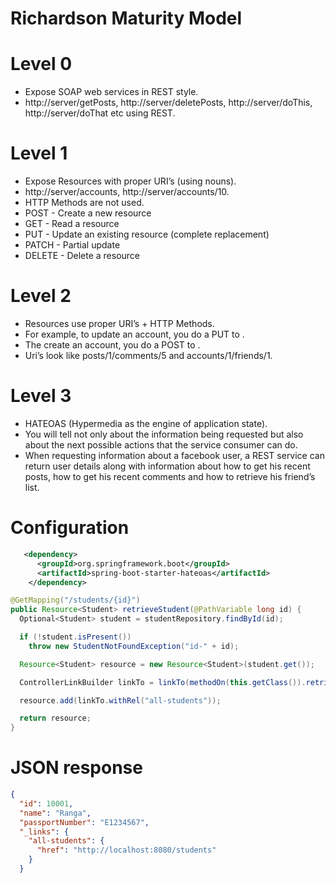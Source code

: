 
# Richardson Maturity Model

# Level 0 

- Expose SOAP web services in REST style. 
- http://server/getPosts, http://server/deletePosts, http://server/doThis, http://server/doThat etc using REST.


# Level 1 

- Expose Resources with proper URI’s (using nouns). 
- http://server/accounts, http://server/accounts/10. 
- HTTP Methods are not used.
- POST - Create a new resource
- GET - Read a resource
- PUT - Update an existing resource (complete replacement)
- PATCH - Partial update
- DELETE - Delete a resource


# Level 2 

- Resources use proper URI’s + HTTP Methods. 
- For example, to update an account, you do a PUT to . 
- The create an account, you do a POST to . 
- Uri’s look like posts/1/comments/5 and accounts/1/friends/1.


# Level 3 

- HATEOAS (Hypermedia as the engine of application state). 
- You will tell not only about the information being requested but also about the next possible actions that the service consumer can do. 
- When requesting information about a facebook user, a REST service can return user details along with information about how to get his recent posts, how to get his recent comments and how to retrieve his friend’s list.

# Configuration

```xml
   <dependency>
      <groupId>org.springframework.boot</groupId>
      <artifactId>spring-boot-starter-hateoas</artifactId>
    </dependency>
```

```java
@GetMapping("/students/{id}")
public Resource<Student> retrieveStudent(@PathVariable long id) {
  Optional<Student> student = studentRepository.findById(id);

  if (!student.isPresent())
    throw new StudentNotFoundException("id-" + id);

  Resource<Student> resource = new Resource<Student>(student.get());

  ControllerLinkBuilder linkTo = linkTo(methodOn(this.getClass()).retrieveAllStudents());

  resource.add(linkTo.withRel("all-students"));

  return resource;
}
```

# JSON response 

```json
{
  "id": 10001,
  "name": "Ranga",
  "passportNumber": "E1234567",
  "_links": {
    "all-students": {
      "href": "http://localhost:8080/students"
    }
  }
```



